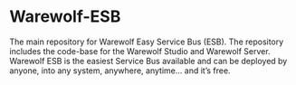 Warewolf-ESB
====================

The main repository for Warewolf Easy Service Bus (ESB). The repository includes the code-base for the Warewolf Studio and Warewolf Server. Warewolf ESB is the easiest Service Bus available and can be deployed by anyone, into any system, anywhere, anytime… and it’s free.
